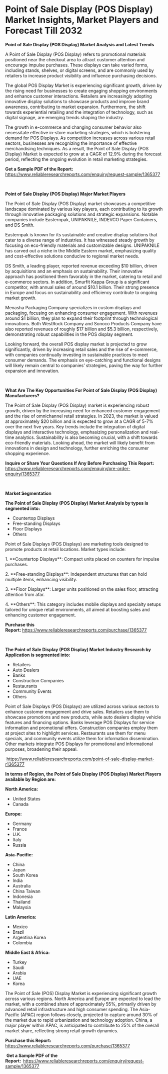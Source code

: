 <p><h1>Point of Sale Display (POS Display) Market Insights, Market Players and Forecast Till 2032</h1></p><p><strong>Point of Sale Display (POS Display) Market Analysis and Latest Trends</strong></p>
<p><p>A Point of Sale Display (POS Display) refers to promotional materials positioned near the checkout area to attract customer attention and encourage impulse purchases. These displays can take varied forms, including stands, shelves, or digital screens, and are commonly used by retailers to increase product visibility and influence purchasing decisions. </p><p>The global POS Display Market is experiencing significant growth, driven by the rising need for businesses to create engaging shopping environments and enhance customer interactions. Retailers are increasingly adopting innovative display solutions to showcase products and improve brand awareness, contributing to market expansion. Furthermore, the shift towards experiential retailing and the integration of technology, such as digital signage, are emerging trends shaping the industry. </p><p>The growth in e-commerce and changing consumer behavior also necessitate effective in-store marketing strategies, which is bolstering demand for POS Displays. As competition increases across various retail sectors, businesses are recognizing the importance of effective merchandising techniques. As a result, the Point of Sale Display (POS Display) Market is expected to grow at a CAGR of 12.9% during the forecast period, reflecting the ongoing evolution in retail marketing strategies.</p></p>
<p><strong>Get a Sample PDF of the Report:&nbsp;</strong> <a href="https://www.reliableresearchreports.com/enquiry/request-sample/1365377?utm_campaign=2279&utm_medium=2&utm_source=Github&utm_content=ia&utm_term=19042025&utm_id=point-of-sale-display-pos-display">https://www.reliableresearchreports.com/enquiry/request-sample/1365377</a></p>
<p>&nbsp;</p>
<p><strong>Point of Sale Display (POS Display) Major Market Players</strong></p>
<p><p>The Point of Sale Display (POS Display) market showcases a competitive landscape dominated by various key players, each contributing to its growth through innovative packaging solutions and strategic expansions. Notable companies include Easternpak, UNIPAKNILE, INDEVCO Paper Containers, and DS Smith.</p><p>Easternpak is known for its sustainable and creative display solutions that cater to a diverse range of industries. It has witnessed steady growth by focusing on eco-friendly materials and customizable designs. UNIPAKNILE has carved out a niche in the Middle Eastern market, emphasizing quality and cost-effective solutions conducive to regional market needs.</p><p>DS Smith, a leading player, reported revenue exceeding $10 billion, driven by acquisitions and an emphasis on sustainability. Their innovative approach has positioned them favorably in the market, catering to retail and e-commerce sectors. In addition, Smurfit Kappa Group is a significant competitor, with annual sales of around $10.1 billion. Their strong presence in Europe and focus on sustainability and efficiency contribute to ongoing market growth.</p><p>Menasha Packaging Company specializes in custom displays and packaging, focusing on enhancing consumer engagement. With revenues around $1 billion, they plan to expand their footprint through technological innovations. Both WestRock Company and Sonoco Products Company have also reported revenues of roughly $17 billion and $5.3 billion, respectively, demonstrating robust capabilities in the POS display segment.</p><p>Looking forward, the overall POS display market is projected to grow significantly, driven by increasing retail sales and the rise of e-commerce, with companies continually investing in sustainable practices to meet consumer demands. The emphasis on eye-catching and functional designs will likely remain central to companies’ strategies, paving the way for further expansion and innovation.</p></p>
<p>&nbsp;</p>
<p><strong>What Are The Key Opportunities For Point of Sale Display (POS Display) Manufacturers?</strong></p>
<p><p>The Point of Sale Display (POS Display) market is experiencing robust growth, driven by the increasing need for enhanced customer engagement and the rise of omnichannel retail strategies. In 2023, the market is valued at approximately $20 billion and is expected to grow at a CAGR of 5-7% over the next five years. Key trends include the integration of digital displays and interactive technology, emphasizing personalization and real-time analytics. Sustainability is also becoming crucial, with a shift towards eco-friendly materials. Looking ahead, the market will likely benefit from innovations in design and technology, further enriching the consumer shopping experience.</p></p>
<p><strong>Inquire or Share Your Questions If Any Before Purchasing This Report:</strong> <a href="https://www.reliableresearchreports.com/enquiry/pre-order-enquiry/1365377?utm_campaign=2279&utm_medium=2&utm_source=Github&utm_content=ia&utm_term=19042025&utm_id=point-of-sale-display-pos-display">https://www.reliableresearchreports.com/enquiry/pre-order-enquiry/1365377</a></p>
<p>&nbsp;</p>
<p><strong>Market Segmentation</strong></p>
<p><strong>The Point of Sale Display (POS Display) Market Analysis by types is segmented into:</strong></p>
<p><ul><li>Countertop Displays</li><li>Free-standing Displays</li><li>Floor Displays</li><li>Others</li></ul></p>
<p><p>Point of Sale Displays (POS Displays) are marketing tools designed to promote products at retail locations. Market types include:</p><p>1. **Countertop Displays**: Compact units placed on counters for impulse purchases.</p><p>2. **Free-standing Displays**: Independent structures that can hold multiple items, enhancing visibility.</p><p>3. **Floor Displays**: Larger units positioned on the sales floor, attracting attention from afar.</p><p>4. **Others**: This category includes mobile displays and specialty setups tailored for unique retail environments, all aimed at boosting sales and enhancing customer engagement.</p></p>
<p><strong>Purchase this Report:&nbsp;</strong><a href="https://www.reliableresearchreports.com/purchase/1365377?utm_campaign=2279&utm_medium=2&utm_source=Github&utm_content=ia&utm_term=19042025&utm_id=point-of-sale-display-pos-display">https://www.reliableresearchreports.com/purchase/1365377</a></p>
<p>&nbsp;</p>
<p><strong>The Point of Sale Display (POS Display) Market Industry Research by Application is segmented into:</strong></p>
<p><ul><li>Retailers</li><li>Auto Dealers</li><li>Banks</li><li>Construction Companies</li><li>Restaurants</li><li>Community Events</li><li>Others</li></ul></p>
<p><p>Point of Sale Displays (POS Displays) are utilized across various sectors to enhance customer engagement and drive sales. Retailers use them to showcase promotions and new products, while auto dealers display vehicle features and financing options. Banks leverage POS Displays for service information and promotional offers. Construction companies employ them at project sites to highlight services. Restaurants use them for menu specials, and community events utilize them for information dissemination. Other markets integrate POS Displays for promotional and informational purposes, broadening their appeal.</p></p>
<p><a href="https://www.reliableresearchreports.com/point-of-sale-display-market-r1365377?utm_campaign=2279&utm_medium=2&utm_source=Github&utm_content=ia&utm_term=19042025&utm_id=point-of-sale-display-pos-display">&nbsp;https://www.reliableresearchreports.com/point-of-sale-display-market-r1365377</a></p>
<p><strong>In terms of Region, the Point of Sale Display (POS Display) Market Players available by Region are:</strong></p>
<p>
    <p> <strong> North America: </strong>
        <ul>
            <li>United States</li>
            <li>Canada</li>
        </ul>
        </p> 
    <p> <strong> Europe: </strong>
        <ul>
            <li>Germany</li>
            <li>France</li>
            <li>U.K.</li>
            <li>Italy</li>
            <li>Russia</li>
        </ul>
        </p> 
    <p> <strong> Asia-Pacific: </strong>
        <ul>
            <li>China</li>
            <li>Japan</li>
            <li>South Korea</li>
            <li>India</li>
            <li>Australia</li>
            <li>China Taiwan</li>
            <li>Indonesia</li>
            <li>Thailand</li>
            <li>Malaysia</li>
        </ul>
        </p> 
    <p> <strong> Latin America: </strong>
        <ul>
            <li>Mexico</li>
            <li>Brazil</li>
            <li>Argentina Korea</li>
            <li>Colombia</li>
        </ul>
        </p> 
    <p> <strong> Middle East & Africa: </strong>
        <ul>
            <li>Turkey</li>
            <li>Saudi</li>
            <li>Arabia</li>
            <li>UAE</li>
            <li>Korea</li>
        </ul>
    </p>
    </p>
<p><p>The Point of Sale (POS) Display Market is experiencing significant growth across various regions. North America and Europe are expected to lead the market, with a combined share of approximately 55%, primarily driven by advanced retail infrastructure and high consumer spending. The Asia-Pacific (APAC) region follows closely, projected to capture around 30% of the market due to rapid urbanization and technology adoption. China, a major player within APAC, is anticipated to contribute to 25% of the overall market share, reflecting strong retail growth dynamics.</p></p>
<p><strong>Purchase this Report: </strong><a href="https://www.reliableresearchreports.com/purchase/1365377?utm_campaign=2279&utm_medium=2&utm_source=Github&utm_content=ia&utm_term=19042025&utm_id=point-of-sale-display-pos-display">https://www.reliableresearchreports.com/purchase/1365377</a></p>
<p>&nbsp;<strong>Get a Sample PDF of the Report:&nbsp;&nbsp;</strong><a href="https://www.reliableresearchreports.com/enquiry/request-sample/1365377?utm_campaign=2279&utm_medium=2&utm_source=Github&utm_content=ia&utm_term=19042025&utm_id=point-of-sale-display-pos-display">https://www.reliableresearchreports.com/enquiry/request-sample/1365377</a></p>
<p><strong></strong></p>
<p><p></p><p></p><p></p></p>